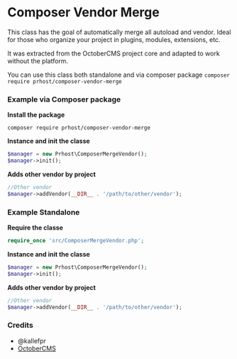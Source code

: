 # Composer Vendor Merge

This class has the goal of automatically merge all autoload and vendor. Ideal for those who organize your project in plugins, modules, extensions, etc.

It was extracted from the OctoberCMS project core and adapted to work without the platform.

You can use this class both standalone and via composer package `composer require prhost/composer-vendor-merge`


### Example via Composer package

**Install the package**

`composer require prhost/composer-vendor-merge`

**Instance and init the classe**
```php
$manager = new Prhost\ComposerMergeVendor();
$manager->init();
```

**Adds other vendor by project**
```php
//Other vendor
$manager->addVendor(__DIR__ . '/path/to/other/vendor');
```

### Example Standalone

**Require the classe**
```php
require_once 'src/ComposerMergeVendor.php';
```

**Instance and init the classe**
```php
$manager = new Prhost\ComposerMergeVendor();
$manager->init();
```

**Adds other vendor by project**
```php
//Other vendor
$manager->addVendor(__DIR__ . '/path/to/other/vendor');
```

### Credits

* @kallefpr
* [OctoberCMS](http://octobercms.com)